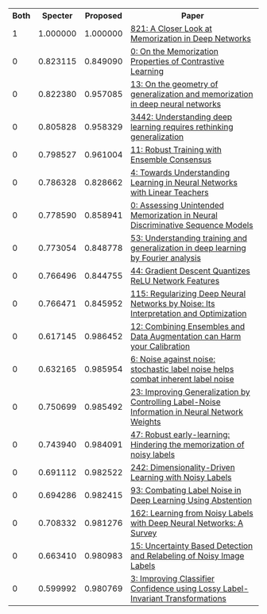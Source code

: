 <html><table><tr>
<th>Both</th>
<th>Specter</th>
<th>Proposed</th>
<th>Paper</th>
</tr>
<tr>
<td>1</td>
<td>1.000000</td>
<td>1.000000</td>
<td><a href="https://www.semanticscholar.org/paper/5ddd38a5df945e4afee68d96ed51fd6ca1f7d4cf">821: A Closer Look at Memorization in Deep Networks</a></td>
</tr>
<tr>
<td>0</td>
<td>0.823115</td>
<td>0.849090</td>
<td><a href="https://www.semanticscholar.org/paper/c83068abb364c3d3d3bfd47528f210f0c8f60e9d">0: On the Memorization Properties of Contrastive Learning</a></td>
</tr>
<tr>
<td>0</td>
<td>0.822380</td>
<td>0.957085</td>
<td><a href="https://www.semanticscholar.org/paper/5a41802f417aa7e55d76bfe5a61dae2141a7131b">13: On the geometry of generalization and memorization in deep neural networks</a></td>
</tr>
<tr>
<td>0</td>
<td>0.805828</td>
<td>0.958329</td>
<td><a href="https://www.semanticscholar.org/paper/54ddb00fa691728944fd8becea90a373d21597cf">3442: Understanding deep learning requires rethinking generalization</a></td>
</tr>
<tr>
<td>0</td>
<td>0.798527</td>
<td>0.961004</td>
<td><a href="https://www.semanticscholar.org/paper/d5fc1374bfb839a65e928c8554ec09421739c2b7">11: Robust Training with Ensemble Consensus</a></td>
</tr>
<tr>
<td>0</td>
<td>0.786328</td>
<td>0.828662</td>
<td><a href="https://www.semanticscholar.org/paper/6a09a5ec482275141f304c251fc9a563c149cb1a">4: Towards Understanding Learning in Neural Networks with Linear Teachers</a></td>
</tr>
<tr>
<td>0</td>
<td>0.778590</td>
<td>0.858941</td>
<td><a href="https://www.semanticscholar.org/paper/a7865ea4962fdfe6d7351127235a5807b056fd9b">0: Assessing Unintended Memorization in Neural Discriminative Sequence Models</a></td>
</tr>
<tr>
<td>0</td>
<td>0.773054</td>
<td>0.848778</td>
<td><a href="https://www.semanticscholar.org/paper/dd51c24c0c8d9a54ac2c792aa7f45a1beb5d3c87">53: Understanding training and generalization in deep learning by Fourier analysis</a></td>
</tr>
<tr>
<td>0</td>
<td>0.766496</td>
<td>0.844755</td>
<td><a href="https://www.semanticscholar.org/paper/086b44520511e1d9a17052fd6a5b9890729e0be8">44: Gradient Descent Quantizes ReLU Network Features</a></td>
</tr>
<tr>
<td>0</td>
<td>0.766471</td>
<td>0.845952</td>
<td><a href="https://www.semanticscholar.org/paper/4873c78f0cd5a1fad96300e49e196af75800a24e">115: Regularizing Deep Neural Networks by Noise: Its Interpretation and Optimization</a></td>
</tr>
<tr>
<td>0</td>
<td>0.617145</td>
<td>0.986452</td>
<td><a href="https://www.semanticscholar.org/paper/8bc63c8bd96b40d8d0f5329e06e0a96eaf214c7f">12: Combining Ensembles and Data Augmentation can Harm your Calibration</a></td>
</tr>
<tr>
<td>0</td>
<td>0.632165</td>
<td>0.985954</td>
<td><a href="https://www.semanticscholar.org/paper/29891cba979efd7a5a332f2210a3a9aa5192a805">6: Noise against noise: stochastic label noise helps combat inherent label noise</a></td>
</tr>
<tr>
<td>0</td>
<td>0.750699</td>
<td>0.985492</td>
<td><a href="https://www.semanticscholar.org/paper/560c7437538dbadbb1e3e27e309945f2befd521f">23: Improving Generalization by Controlling Label-Noise Information in Neural Network Weights</a></td>
</tr>
<tr>
<td>0</td>
<td>0.743940</td>
<td>0.984091</td>
<td><a href="https://www.semanticscholar.org/paper/bafb088c459188fd22fc20eb3af6b731d4856629">47: Robust early-learning: Hindering the memorization of noisy labels</a></td>
</tr>
<tr>
<td>0</td>
<td>0.691112</td>
<td>0.982522</td>
<td><a href="https://www.semanticscholar.org/paper/622727f595542afa3caf8802927d880818ddb17a">242: Dimensionality-Driven Learning with Noisy Labels</a></td>
</tr>
<tr>
<td>0</td>
<td>0.694286</td>
<td>0.982415</td>
<td><a href="https://www.semanticscholar.org/paper/77c474e38d2833cfa0edaf4a6098e413a76557c5">93: Combating Label Noise in Deep Learning Using Abstention</a></td>
</tr>
<tr>
<td>0</td>
<td>0.708332</td>
<td>0.981276</td>
<td><a href="https://www.semanticscholar.org/paper/5ffe9b1d8219438f0343995ad3ea1a888e3d9f8e">162: Learning from Noisy Labels with Deep Neural Networks: A Survey</a></td>
</tr>
<tr>
<td>0</td>
<td>0.663410</td>
<td>0.980983</td>
<td><a href="https://www.semanticscholar.org/paper/38268657b2aedf37adc7863aea2e8df0a39be4cb">15: Uncertainty Based Detection and Relabeling of Noisy Image Labels</a></td>
</tr>
<tr>
<td>0</td>
<td>0.599992</td>
<td>0.980769</td>
<td><a href="https://www.semanticscholar.org/paper/2c4a569830bbf74af447842359882a14f840e803">3: Improving Classifier Confidence using Lossy Label-Invariant Transformations</a></td>
</tr>
</table></html>
